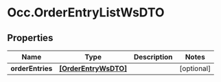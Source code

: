 # Occ.OrderEntryListWsDTO

## Properties
Name | Type | Description | Notes
------------ | ------------- | ------------- | -------------
**orderEntries** | [**[OrderEntryWsDTO]**](OrderEntryWsDTO.md) |  | [optional] 


